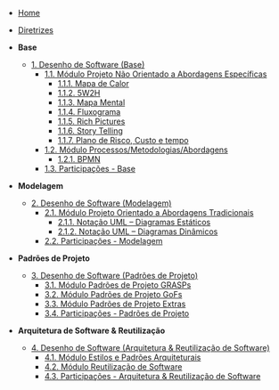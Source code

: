 <!-- docs/_sidebar.md -->

- [Home](/)
- [Diretrizes](Diretrizes/Diretrizes.md)

- **Base**
  - [1. Desenho de Software (Base)](Base/1.Base.md)
    - [1.1. Módulo Projeto Não Orientado a Abordagens Específicas](Base/1.1.AbordagemNaoEspecifica.md)
      - [1.1.1. Mapa de Calor](Base/Artefatos/1.1.1.MapaCalor.md)
      - [1.1.2. 5W2H](Base/Artefatos/1.1.2.5W2H.md)
      - [1.1.3. Mapa Mental](Base/Artefatos/1.1.3.MapaMental.md)
      - [1.1.4. Fluxograma](Base/Artefatos/1.1.4.Fluxograma.md)
      - [1.1.5. Rich Pictures](Base/Artefatos/1.1.5.RichPictures.md)
      - [1.1.6. Story Telling](Base/Artefatos/1.1.6.StoryTelling.md)
      - [1.1.7. Plano de Risco, Custo e tempo](Base/Artefatos/1.1.7.PlanoRiscoCustoTempo.md)
    - [1.2. Módulo Processos/Metodologias/Abordagens](Base/1.2.ProcessosMetodologiasAbordagens.md)
      - [1.2.1. BPMN](Base/Artefatos/1.2.1.BPMN.md)
    - [1.3. Participações - Base](Base/1.3.ParticipacoesBase.md)

- **Modelagem**
  - [2. Desenho de Software (Modelagem)](Modelagem/2.Modelagem.md)
    - [2.1. Módulo Projeto Orientado a Abordagens Tradicionais](Modelagem/2.1.ModelagemTradicional.md)
      - [2.1.1. Notação UML – Diagramas Estáticos](Modelagem/2.1.1.UMLEstaticos.md)
      - [2.1.2. Notação UML – Diagramas Dinâmicos](Modelagem/2.1.2.UMLDinamicos.md)
    - [2.2. Participações - Modelagem](Modelagem/2.2.ParticipacoesModelagem.md)

- **Padrões de Projeto**
  - [3. Desenho de Software (Padrões de Projeto)](PadroesDeProjeto/3.PadroesDeProjeto.md)
    - [3.1. Módulo Padrões de Projeto GRASPs](PadroesDeProjeto/3.1.GRASPs.md)
    - [3.2. Módulo Padrões de Projeto GoFs](PadroesDeProjeto/3.2.GoFs.md)
    - [3.3. Módulo Padrões de Projeto Extras](PadroesDeProjeto/3.3.PadroesExtra.md)
    - [3.4. Participações - Padrões de Projeto](PadroesDeProjeto/3.4.ParticipacoesPadroes.md)

- **Arquitetura de Software & Reutilização**
  - [4. Desenho de Software (Arquitetura & Reutilização de Software)](ArquiteturaReutilizacao/4.ArquiteturaReutilizacao.md)
    - [4.1. Módulo Estilos e Padrões Arquiteturais](ArquiteturaReutilizacao/4.1.PadroesArquiteturais.md)
    - [4.2. Módulo Reutilização de Software](ArquiteturaReutilizacao/4.2.ReutilizacaoDeSoftware.md)
    - [4.3. Participações - Arquitetura & Reutilização de Software](ArquiteturaReutilizacao/4.3.ParticipacoesArqReutilizacao.md)
